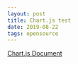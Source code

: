 ```yaml
---
layout: post
title: Chart.js test
date: 2019-08-22
tags: opensource
---
```


<script src="/assets/vendor/Chart.bundle.min.js"></script>

[Chart.js Document](https://www.chartjs.org/docs/latest/getting-started/)

<canvas id="myChart"></canvas>

<script>
require(['init'], (init) => {
  require('jquery');
  $(document).ready(function(){
    var ctx = document.getElementById('myChart').getContext('2d');
    var chart = new Chart(ctx, {
        // The type of chart we want to create
        type: 'line',

        // The data for our dataset
        data: {
            labels: ['January', 'February', 'March', 'April', 'May', 'June', 'July'],
            datasets: [{
                label: 'My First dataset',
                backgroundColor: 'rgb(255, 99, 132)',
                borderColor: 'rgb(255, 99, 132)',
                data: [0, 10, 5, 2, 20, 30, 45]
            }]
        },

        // Configuration options go here
        options: {}
    });
  });
});
</script>
